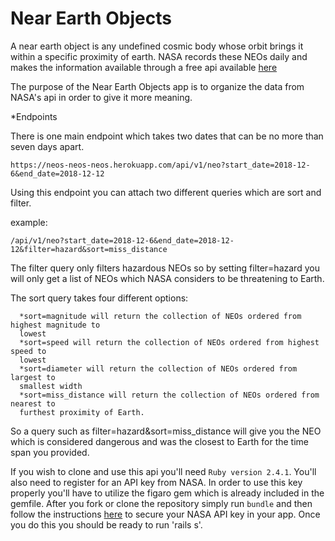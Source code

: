 # Near Earth Objects

A near earth object is any undefined cosmic body whose orbit brings it within
a specific proximity of earth. NASA records these NEOs daily and makes the
information available through a free api available [here](https://api.nasa.gov/api.html#NeoWS)

The purpose of the Near Earth Objects app is to organize the data from NASA's api in order to give
it more meaning.

*Endpoints

  There is one main endpoint which takes two dates that can be no more than
  seven days apart.

`https://neos-neos-neos.herokuapp.com/api/v1/neo?start_date=2018-12-6&end_date=2018-12-12`

  Using this endpoint you can attach two different queries which are sort and filter.
  
  example:

`/api/v1/neo?start_date=2018-12-6&end_date=2018-12-12&filter=hazard&sort=miss_distance`

  The filter query only filters hazardous NEOs so by setting filter=hazard you
  will only get a list of NEOs which NASA considers to be threatening to Earth.

  The sort query takes four different options:

      *sort=magnitude will return the collection of NEOs ordered from highest magnitude to
      lowest
      *sort=speed will return the collection of NEOs ordered from highest speed to
      lowest
      *sort=diameter will return the collection of NEOs ordered from largest to
      smallest width
      *sort=miss_distance will return the collection of NEOs ordered from nearest to
      furthest proximity of Earth.

  So a query such as filter=hazard&sort=miss_distance will give you the NEO
  which is considered dangerous and was the closest to Earth for the time span
  you provided.


If you wish to clone and use this api you'll need `Ruby version 2.4.1`.
You'll also need to register for an API key from NASA. In order to use
this key properly you'll have to utilize the figaro gem which is already
included in the gemfile.
After you fork or clone the repository simply run `bundle` and then follow
the instructions [here](https://github.com/laserlemon/figaro) to secure
your NASA API key in your app. Once you do this you should be ready to run
'rails s'.
